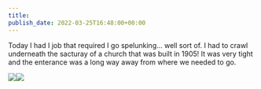```yaml
---
title: 
publish_date: 2022-03-25T16:48:00+00:00
---
```


Today I had I job that required I go spelunking… well sort of. I had to crawl underneath the sacturay of a church that was built in 1905! It was very tight and the enterance was a long way away from where we needed to go.

![](uploads/2022/2f099843db.jpg)![](uploads/2022/3d264a84ec.jpg)
